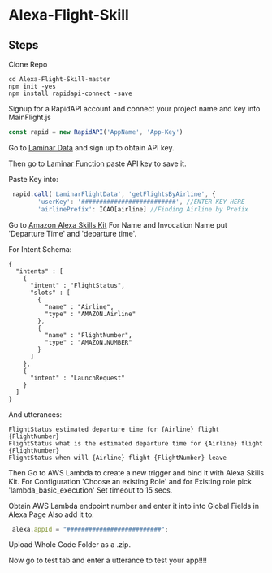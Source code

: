 # Alexa-Flight-Skill

## Steps

 Clone Repo

``` 
cd Alexa-Flight-Skill-master
npm init -yes
npm install rapidapi-connect -save
```


Signup for a RapidAPI account and connect your project name and key into MainFlight.js
```javascript
const rapid = new RapidAPI('AppName', 'App-Key')
```


Go to [Laminar Data](https://developer.laminardata.aero/)
and sign up to obtain API key.

Then go to [Laminar Function](https://rapidapi.com/package/LaminarFlightData/functions/getFlightsByAirline)
paste API key to save it.

Paste Key into:
```javascript
 rapid.call('LaminarFlightData', 'getFlightsByAirline', {
    	'userKey': '##########################', //ENTER KEY HERE
    	'airlinePrefix': ICAO[airline] //Finding Airline by Prefix

```

Go to [Amazon Alexa Skills Kit](https://developer.amazon.com/edw/home.html#/skills)
For Name and Invocation Name put 'Departure Time' and 'departure time'.

For Intent Schema:
```
{
  "intents" : [
    {
      "intent" : "FlightStatus",
      "slots" : [
        {
          "name" : "Airline",
          "type" : "AMAZON.Airline"
        },
        {
          "name" : "FlightNumber",
          "type" : "AMAZON.NUMBER"
        }
      ]
    },
    {
      "intent" : "LaunchRequest"
    }
  ]
}
```
And utterances:
```
FlightStatus estimated departure time for {Airline} flight {FlightNumber}
FlightStatus what is the estimated departure time for {Airline} flight {FlightNumber}
FlightStatus when will {Airline} flight {FlightNumber} leave
```


Then Go to AWS Lambda to create a new trigger and bind it with Alexa Skills Kit.
For Configuration 'Choose an existing Role' and for Existing role pick 'lambda_basic_execution'
Set timeout to 15 secs.

Obtain AWS Lambda endpoint number and enter it into into Global Fields in Alexa Page
Also add it to:
```javascript
 alexa.appId = "##########################";
```

Upload Whole Code Folder as a .zip.

Now go to test tab and enter a utterance to test your app!!!!

